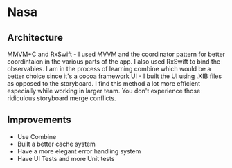 # Nasa
## Architecture 
MMVM+C and RxSwift - I used MVVM and the coordinator pattern for better coordintaion in the various parts of the app. I also used RxSwift to bind the observables. I am in the process of learning combine which would be a better choice since it's a cocoa framework
UI - I built the UI using .XIB files as opposed to the storyboard. I find this method a lot more efficient especially while working in larger team. You don't experience those ridiculous storyboard merge conflicts. 

## Improvements
- Use Combine 
- Built a better cache system 
- Have a more elegant error handling system
- Have UI Tests and more Unit tests 
